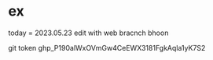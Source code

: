 # ex

today = 2023.05.23
edit with web
bracnch bhoon

git token
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